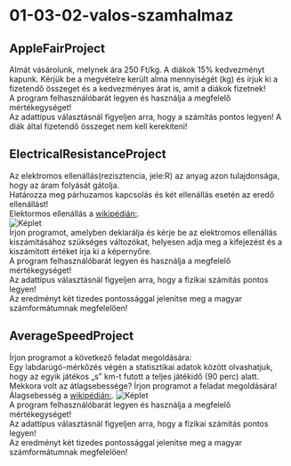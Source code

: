 # 01-03-02-valos-szamhalmaz
## AppleFairProject
Almát vásárolunk, melynek ára 250 Ft/kg. A diákok 15% kedvezményt kapunk. Kérjük be a megvételre került alma mennyiségét (kg) és írjuk ki a fizetendő összeget és a kedvezményes árat is, amit a diákok fizetnek!    
A program felhasználóbarát legyen és használja a megfelelő mértékegységet!    
Az adattípus választásnál figyeljen arra, hogy a számítás pontos legyen! A diák által fizetendő összeget nem kell kerekíteni!    
## ElectricalResistanceProject
Az elektromos ellenállás(rezisztencia, jele:R) az anyag azon tulajdonsága, hogy az áram folyását gátolja.    
Határozza meg párhuzamos kapcsolás és két ellenállás esetén az eredő ellenállást!    
Elektormos ellenállás a [wikipédián:](https://hu.wikipedia.org/wiki/Elektromos_ellenállás).   
![Képlet](https://wikimedia.org/api/rest_v1/media/math/render/svg/f1234454c64c531637fd121da698a8301eac22b2)    
Írjon programot, amelyben deklarálja és kérje be az elektromos ellenállás kiszámításához szükséges változókat,  helyesen adja meg a kifejezést és a kiszámított értéket írja ki a képernyőre.    
A program felhasználóbarát legyen és használja a megfelelő mértékegységet!    
Az adattípus választásnál figyeljen arra, hogy a fizikai számítás pontos legyen!    
Az eredményt két tizedes pontossággal jelenítse meg a magyar számformátumnak megfelelően!    
## AverageSpeedProject
Írjon programot a következő feladat megoldására:   
Egy labdarúgó-mérkőzés végén a statisztikai adatok között olvashatjuk, hogy az egyik játékos „s” km-t futott a teljes játékidő (90 perc) alatt. Mekkora volt az átlagsebessége? Írjon programot a feladat megoldására!    
Álagsebesség a [wikipédián:](https://hu.wikipedia.org/wiki/Átlagsebesség). 
![Képlet](https://wikimedia.org/api/rest_v1/media/math/render/svg/c9d532c2e83ce5616b53f3d1db9e6017fac01fee)    
A program felhasználóbarát legyen és használja a megfelelő mértékegységet!    
Az adattípus választásnál figyeljen arra, hogy a fizikai számítás pontos legyen!    
Az eredményt két tizedes pontossággal jelenítse meg a magyar számformátumnak megfelelően!    
